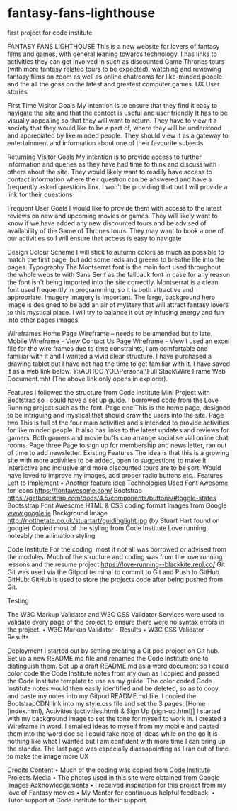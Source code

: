 # fantasy-fans-lighthouse
first project for code institute

FANTASY FANS LIGHTHOUSE
This is a new website for lovers of fantasy films and games, with general leaning towards technology. I has links to activities they can get involved in such as discounted Game Thrones tours (with more fantasy related tours to be expected), watching and reviewing fantasy films on zoom as well as online chatrooms for like-minded people and the all the goss on the latest and greatest computer games.
UX
User stories

First Time Visitor Goals
My intention is to ensure that they find it easy to navigate the site and that the contect is useful and user friendly
It has to be visually appealing so that they will want to return.
They have to view it a society that they would like to be a part of, where they will be understood and appreciated by like minded people.
They should view it as a gateway to entertainment and information about one of their favourite subjects 

Returning Visitor Goals
My intention is to provide access to further information and queries as they have had time to think and discuss with others about the site. They would likely want to readily have access to contact information where their question can be answered and have a frequently asked questions link. I won’t be providing that but I will provide a link for their questions

Frequent User Goals
I would like to provide them with access to the latest reviews on new and upcoming movies or games.
They will likely want to know if we have added any new discounted tours and be advised of availability of the Game of Thrones tours.
They may want to book a one of our activities so I will ensure that access is easy to navigate 

Design
Colour Scheme
I will stick to autumn colors as much as possible to match the first page, but add some reds and greens to breathe life into the pages.
Typography
The Montserrat font is the main font used throughout the whole website with Sans Serif as the fallback font in case for any reason the font isn't being imported into the site correctly. Montserrat is a clean font used frequently in programming, so it is both attractive and appropriate.
Imagery
Imagery is important. The large, background hero image is designed to be add an air of mystery that will attract fantasy lovers to this mystical place. I will try to balance it out by infusing energy and fun into other pages images.

Wireframes
Home Page Wireframe – needs to be amended but to late. 
Mobile Wireframe - View
Contact Us Page Wireframe - View
I used an excel file for the wire frames due to time constraints, I am comfortable and familiar with it and I wanted a vivid clear structure. I have purchased a drawing tablet but I have not had the time to get familiar with it. I have saved it as a web link below.
Y:\ADHOC YOL\Personal\Full Stack\Wire Frame Web Document.mht
(The above link only opens in explorer).

Features
I followed the structure from Code Institute Mini Project with Bootstrap so I could have a set up guide.
I borrowed code from the Love Running project such as the font.
Page one
This is the home page, designed to be intriguing and mystical that should draw the users into the site.
Page two
This is full of the four main activities and s intended to provide activities for like minded people. It also has links to the latest updates and reviews for gamers. Both gamers and movie buffs can arrange socialise vial online chat rooms.
Page three
Page to sign up for membership and news letter, ran out of time to add newsletter.
Existing Features
The idea is that this is a growing site with more activities to be added, open to suggestions to make it interactive and inclusive and more discounted tours are to be sort.
Would have loved to improve my images, add proper radio buttons etc..
Features Left to Implement
•	Another feature idea
Technologies Used
Font Awesome for icons
https://fontawesome.com/
Bootstrap
https://getbootstrap.com/docs/4.5/components/buttons/#toggle-states
Bootsstrap Font Awesome
HTML & CSS coding format
Images from Google
www.google.ie
Background Image
http://notthetate.co.uk/stuartart/guidinglight.jpg
(by Stuart Hart found on google)
Copied most of the styling from Code Institute Love running, noteably the animation styling.

Code Institute
For the coding, most if not all was borrowed or advised from the modules.
Much of the structure and coding was from the love running lessons and the resume project
https://love-running--blackkite.repl.co/
Git
Git was used via the Gitpod terminal to commit to Git and Push to GitHub.
GitHub:
GitHub is used to store the projects code after being pushed from Git. 

Testing

The W3C Markup Validator and W3C CSS Validator Services were used to validate every page of the project to ensure there were no syntax errors in the project.
•	W3C Markup Validator - Results
•	W3C CSS Validator - Results

Deployment
I started out by setting creating a Git pod project on Git hub.
Set up a new README.md file and renamed the Code Institute one to distinguish them.
Set up a draft README.md as a word document so I could color code the Code Institute notes from my own as I copied and passed the Code Institute template to use as my guide.
The color coded Code Institute notes would then easily identified and be deleted, so as to copy and paste my notes into my Gitpod README.md file.
I copied the BootstrapCDN link into my style.css file and set the 3 pages, [Home (index.html), Activities (activities.html) & Sign Up (sign-up.html)]
I started with my background image to set the tone for myself to work in.
I created a Wireframe in word, I emailed ideas to myself from my mobile and pasted them into the word doc so I could take note of ideas while on the go
It is nothing like what I wanted but I am confident with more time I can bring up the standar. The last page was especially diassapointing as I ran out of time to make the image more UX

Credits
Content
•	Much of the coding was copied from Code Institute Projects
Media
•	The photos used in this site were obtained from Google Images
Acknowledgements
•	I received inspiration for this project from my love of Fantasy movies
•	My Mentor for continuous helpful feedback.
•	Tutor support at Code Institute for their support.


